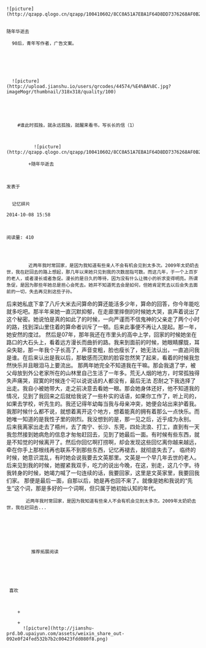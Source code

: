 
    
  
    ![picture](http://qzapp.qlogo.cn/qzapp/100410602/8CC0A51A7EBA1F64D8DD7376268AF0B2/100)
    

    随年华逝去
  
      90后，青年写作者，广告文案。

  
  
    
  
    
      ![picture](http://upload.jianshu.io/users/qrcodes/44574/%E4%BA%8C.jpg?imageMogr/thumbnail/318x318/quality/100)
    


    
      
        #谁此时孤独，就永远孤独，就醒来看书，写长长的信（1）
        
          
            
              ![picture](http://qzapp.qlogo.cn/qzapp/100410602/8CC0A51A7EBA1F64D8DD7376268AF0B2/100)
            
            +随年华逝去
        
        
    
    发表于 

    
      记忆碎片

    2014-10-08 15:58

    

    阅读量: 410
  


        
            近两年我时常回家，是因为我知道有些亲人不会有机会见到太多次。2009年太奶奶去世，我在赶回去的路上想起，那几年以来她只见到我的次数屈指可数。而这几年，于一个上百岁的老人，或者漫长或者急促。漫长的是日久的等待，因为没有什么让微小的祈求变得明亮。所谓急促，是因为那些年她总是担心会死去。她并不知道死去会是如何，但她肯定死去以后会失去面前的一切，失去再见到这些子孙。

  后来她私底下拿了八斤大米去问算命的算还能活多少年，算命的回答，你今年能吃就多吃吧。那半年来她一直沉默抑郁，在走廊里摔倒的时候她大哭，哀声着说出了这个秘密。她说怕是真的如此了的时候，一向严谨而不信鬼神的父亲走了两个小时的路，找到深山里住着的算命者训斥了一顿。后来此事便不再让人提起。那一年，她安然的度过。
  然后是07年，那年我还在市里头的高中上学，回家的时候她坐在路口的大石头上，看着远方漫长而曲折的路。我来到面前的时候，她眼睛朦胧，耳朵失聪，那一年我个子长高了，声音变粗，脸也瘦长了，她无法认出，一直追问我是谁。在后来认出是我以后，那敏感而沉默的脸容忽然笑了起来，看着的时候我忽然快乐并且眼泪马上要流出。
  那两年她完全不知道我在干嘛。那会我退了学，被父母放到外公老家所在的山林里自己生活了一年多。荒无人烟的地方，时常孤独得失声痛哭，寂寞的时候连个可以说说话的人都没有，最后无法 忍耐之下我选择了出走。我自小被她带大，走之前决意去看她一眼。那会她身体还好，他不知道我的情况，见到了我回来之后就给我说了一些朴实的话语，如果你工作了，听上司的，如果去学校，听先生的。我还记得年幼每当我与母亲冲突，她便会站出来护着我。我那时候什么都不说，就想着离开这个地方，想着能真的拥有着那么一点快乐。而她唯一知道的是我性子里的刚烈。我没想到的是，那一见之后，近乎成为永别。
  后来我离家出走去了梧州，去了南宁、长沙、东莞，四处流浪、打工，直到有一天我忽然接到她病危的信息才匆匆赶回去，见到了她最后一面。有时候有些东西，就是不知觉的时候离开了。然后你回忆啊打捞啊，却会发现这些回忆离你越来越远，牵在你手上那根线再也联系不到那些东西，记忆再褪去，就彻底失去了。
  临终的时候，她意识混乱，有时她会说我要去文英那里。文英是一个早几年去世的老人。后来见到我的时候，她握紧我双手，吃力的说出今晚，在这，别走，这几个字。待我转身的时候，她竭力喊了一句连续的话，我要回家，这里是文英家里，我要回我们家。
  那便是最后一面，自那以后，她是再也回不来了。就像是她和我说的“先生”这个词，那是多好的一个词啊，但只属于她初始认知的年代。

        
           近两年我时常回家，是因为我知道有些亲人不会有机会见到太多次。2009年太奶奶去世，我在赶回去...
      
    
    
      
      
      
          
             推荐拓展阅读
        
      
    
    
      
          
     喜欢

      
      
        +
                  
        +
          ![picture](http://jianshu-prd.b0.upaiyun.com/assets/weixin_share_out-092e0f24fed532b7b2c00423fdd080f8.png)
        
      
    
  


